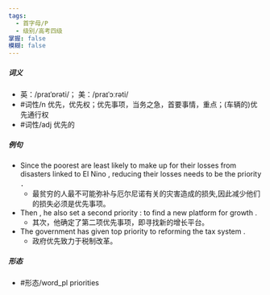 ```yaml
---
tags:
  - 首字母/P
  - 级别/高考四级
掌握: false
模糊: false
---
```

##### 词义
- 英：/praɪˈɒrəti/； 美：/praɪˈɔːrəti/
- #词性/n  优先，优先权；优先事项，当务之急，首要事情，重点；(车辆的)优先通行权
- #词性/adj  优先的
##### 例句
- Since the poorest are least likely to make up for their losses from disasters linked to El Nino , reducing their losses needs to be the priority ．
	- 最贫穷的人最不可能弥补与厄尔尼诺有关的灾害造成的损失,因此减少他们的损失必须是优先事项。
- Then , he also set a second priority : to find a new platform for growth .
	- 其次，他确定了第二项优先事项，即寻找新的增长平台。
- The government has given top priority to reforming the tax system .
	- 政府优先致力于税制改革。
##### 形态
- #形态/word_pl priorities
